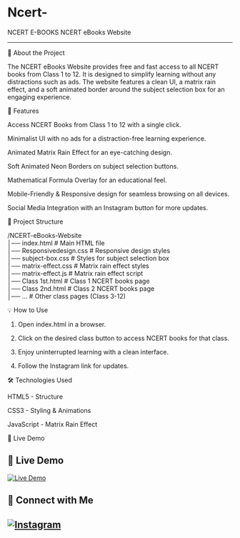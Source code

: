 # Ncert-
NCERT  E-BOOKS
NCERT eBooks Website

---
📖 About the Project

The NCERT eBooks Website provides free and fast access to all NCERT books from Class 1 to 12. It is designed to simplify learning without any distractions such as ads. The website features a clean UI, a matrix rain effect, and a soft animated border around the subject selection box for an engaging experience.

🚀 Features

Access NCERT Books from Class 1 to 12 with a single click.

Minimalist UI with no ads for a distraction-free learning experience.

Animated Matrix Rain Effect for an eye-catching design.

Soft Animated Neon Borders on subject selection buttons.

Mathematical Formula Overlay for an educational feel.

Mobile-Friendly & Responsive design for seamless browsing on all devices.

Social Media Integration with an Instagram button for more updates.


📁 Project Structure

/NCERT-eBooks-Website  
│── index.html             # Main HTML file  
│── Responsivedesign.css   # Responsive design styles  
│── subject-box.css        # Styles for subject selection box  
│── matrix-effect.css      # Matrix rain effect styles  
│── matrix-effect.js       # Matrix rain effect script  
│── Class 1st.html         # Class 1 NCERT books page  
│── Class 2nd.html         # Class 2 NCERT books page  
│── ...                    # Other class pages (Class 3-12)

💡 How to Use

1. Open index.html in a browser.


2. Click on the desired class button to access NCERT books for that class.


3. Enjoy uninterrupted learning with a clean interface.


4. Follow the Instagram link for updates.



🛠️ Technologies Used

HTML5 - Structure

CSS3 - Styling & Animations

JavaScript - Matrix Rain Effect


🔗 Live Demo

## 🔗 Live Demo  
[![Live Demo](https://img.shields.io/badge/🚀-Visit_Live_Demo-blue?style=for-the-badge)](https://hisandeepkumar.github.io/Ncert-/)  

## 📢 Connect with Me  
[![Instagram](https://img.shields.io/badge/📸-Follow_Me_on_Instagram-E4405F?style=for-the-badge&logo=instagram&logoColor=white)](https://www.instagram.com/sandeep_yadav_._._/)
---




